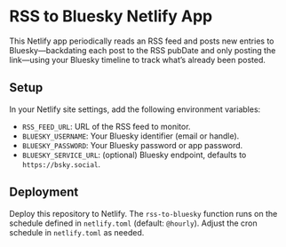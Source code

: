 # RSS to Bluesky Netlify App

This Netlify app periodically reads an RSS feed and posts new entries to Bluesky—backdating each post to the RSS pubDate and only posting the link—using your Bluesky timeline to track what’s already been posted.

## Setup

In your Netlify site settings, add the following environment variables:
  - `RSS_FEED_URL`: URL of the RSS feed to monitor.
  - `BLUESKY_USERNAME`: Your Bluesky identifier (email or handle).
  - `BLUESKY_PASSWORD`: Your Bluesky password or app password.
  - `BLUESKY_SERVICE_URL`: (optional) Bluesky endpoint, defaults to `https://bsky.social`.

## Deployment

Deploy this repository to Netlify. The `rss-to-bluesky` function runs on the schedule defined in `netlify.toml` (default: `@hourly`).
Adjust the cron schedule in `netlify.toml` as needed.